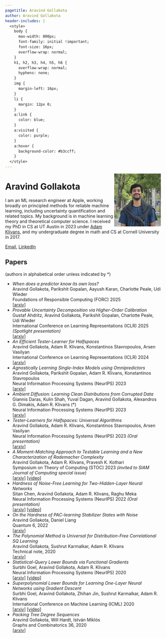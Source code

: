 ```yaml
---
pagetitle: Aravind Gollakota
author: Aravind Gollakota
header-includes: |
  <style>
    body {
      max-width: 800px;
      font-family: initial !important;
      font-size: 16px;
      overflow-wrap: normal;
    }
    h1, h2, h3, h4, h5, h6 {
      overflow-wrap: normal;
      hyphens: none;
    }
    img {
      margin-left: 16px;
    }
    li {
      margin: 12px 0;
    }
    a:link {
      color: blue;
    }
    a:visited {
      color: purple;
    }
    a:hover {
      background-color: #b3ccff;
    }
  </style>
---
```


<img align="right" width=30% alt="Photo of me" src="pic.jpg">

# Aravind Gollakota

I am an ML research engineer at Apple, working broadly on principled methods for reliable machine learning, including uncertainty quantification and related topics. My background is in machine learning theory and theoretical computer science. I received my PhD in CS at UT Austin in 2023 under [Adam Klivans](https://www.cs.utexas.edu/~klivans/), and my undergraduate degree in math and CS at Cornell University in 2017.

[Email](mailto:aravindprasant@gmail.com), [LinkedIn](https://www.linkedin.com/in/aravind-gollakota/)


## Papers

(authors in alphabetical order unless indicated by *)

- _When does a predictor know its own loss?_  
  Aravind Gollakota, Parikshit Gopalan, Aayush Karan, Charlotte Peale, Udi Wieder  
  Foundations of Responsible Computing (FORC) 2025  
  [[arxiv]](https://arxiv.org/abs/2502.20375)
- _Provable Uncertainty Decomposition via Higher-Order Calibration_  
  Gustaf Ahdritz, Aravind Gollakota, Parikshit Gopalan, Charlotte Peale, Udi Wieder  
  International Conference on Learning Representations (ICLR) 2025 _(Spotlight presentation)_  
  [[arxiv]](https://arxiv.org/abs/2412.18808)
- _An Efficient Tester-Learner for Halfspaces_  
  Aravind Gollakota, Adam R. Klivans, Konstantinos Stavropoulos, Arsen Vasilyan  
  International Conference on Learning Representations (ICLR) 2024  
  [[arxiv]](https://arxiv.org/abs/2302.14853)
- _Agnostically Learning Single-Index Models using Omnipredictors_  
  Aravind Gollakota, Parikshit Gopalan, Adam R. Klivans, Konstantinos Stavropoulos  
  Neural Information Processing Systems (NeurIPS) 2023  
  [[arxiv]](https://arxiv.org/abs/2306.10615)
- _Ambient Diffusion: Learning Clean Distributions from Corrupted Data_  
  Giannis Daras, Kulin Shah, Yuval Dagan, Aravind Gollakota, Alexandros G. Dimakis, Adam R. Klivans (*)  
  Neural Information Processing Systems (NeurIPS) 2023  
  [[arxiv]](https://arxiv.org/abs/2305.19256)
- _Tester-Learners for Halfspaces: Universal Algorithms_  
  Aravind Gollakota, Adam R. Klivans, Konstantinos Stavropoulos, Arsen Vasilyan  
  Neural Information Processing Systems (NeurIPS) 2023 _(Oral presentation)_  
  [[arxiv]](https://arxiv.org/abs/2305.11765)
- _A Moment-Matching Approach to Testable Learning and a New Characterization of Rademacher Complexity_  
  Aravind Gollakota, Adam R. Klivans, Pravesh K. Kothari  
  Symposium on Theory of Computing (STOC) 2023 _(invited to SIAM Journal of Computing special issue)_  
  [[arxiv]](https://arxiv.org/abs/2211.13312) [[video]](https://www.youtube.com/watch?v=AWtG4v02k-M)
- _Hardness of Noise-Free Learning for Two-Hidden-Layer Neural Networks_  
  Sitan Chen, Aravind Gollakota, Adam R. Klivans, Raghu Meka  
  Neural Information Processing Systems (NeurIPS) 2022 _(Oral presentation)_  
  [[arxiv]](https://arxiv.org/abs/2202.05258) [[video]](https://slideslive.com/38991759/hardness-of-noisefree-learning-for-twohiddenlayer-neural-networks)
- _On the Hardness of PAC-learning Stabilizer States with Noise_  
  Aravind Gollakota, Daniel Liang  
  Quantum 6, 2022  
  [[arxiv]](https://arxiv.org/abs/2102.05174)
- _The Polynomial Method is Universal for Distribution-Free Correlational SQ Learning_  
  Aravind Gollakota, Sushrut Karmalkar, Adam R. Klivans  
  Technical note, 2020  
  [[arxiv]](https://arxiv.org/abs/2010.11925)
- _Statistical-Query Lower Bounds via Functional Gradients_  
  Surbhi Goel, Aravind Gollakota, Adam R. Klivans  
  Neural Information Processing Systems (NeurIPS) 2020  
  [[arxiv]](https://arxiv.org/abs/2006.15812) [[video]](https://slideslive.com/38937063/statisticalquery-lower-bounds-via-functional-gradients)
- _Superpolynomial Lower Bounds for Learning One-Layer Neural Networks using Gradient Descent_  
  Surbhi Goel, Aravind Gollakota, Zhihan Jin, Sushrut Karmalkar, Adam R. Klivans  
  International Conference on Machine Learning (ICML) 2020  
  [[arxiv]](https://arxiv.org/abs/2006.12011) [[video]](https://slideslive.com/38928430/superpolynomial-lower-bounds-on-learning-onelayer-neural-nets-with-gradient-descent)
- _Packing Tree Degree Sequences_  
  Aravind Gollakota, Will Hardt, István Miklós  
  Graphs and Combinatorics 36, 2020  
  [[arxiv]](https://arxiv.org/abs/1704.03148)


